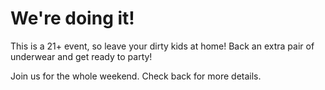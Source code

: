 # We're doing it!

This is a 21+ event, so leave your dirty kids at home! Back an extra pair of underwear and get ready to party!

Join us for the whole weekend. Check back for more details.

